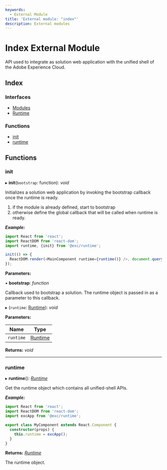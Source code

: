 ```yaml
---
keywords:
  - External Module
title: 'External module: "index"'
description: External modules
---
```


# Index External Module

API used to integrate as solution web application with the unified shell of the Adobe Experience
Cloud.

## Index

### Interfaces

* [Modules](../interfaces/index.md)
* [Runtime](../interfaces/index.runtime.md)

### Functions

* [init](index.md#init)
* [runtime](index.md#runtime)

## Functions

### init

▸ **init**(`bootstrap`: function): *void*

Initializes a solution web application by invoking the bootstrap callback
once the runtime is ready.

1. if the module is already defined, start to bootstrap
2. otherwise define the global callback that will be called when runtime is ready.

***Example:***

```typescript
import React from 'react';
import ReactDOM from 'react-dom';
import runtime, {init} from '@exc/runtime';

init(() => {
  ReactDOM.render(<MainComponent runtime={runtime()} />, document.querySelector('#main'));
});
```

**Parameters:**

▪ **bootstrap**: *function*

Callback used to bootstrap a solution. The runtime object is passed in as a
parameter to this callback.

▸ (`runtime`: [Runtime](../interfaces/index.runtime.md)): *void*

**Parameters:**

| Name      | Type                                      |
| --------- | ----------------------------------------- |
| `runtime` | [Runtime](../interfaces/index.runtime.md) |

**Returns:** *void*

___

### runtime

▸ **runtime**(): *[Runtime](../interfaces/index.runtime.md)*

Get the runtime object which contains all unified-shell APIs.

***Example:***

```typescript
import React from 'react';
import ReactDOM from 'react-dom';
import excApp from '@exc/runtime';

export class MyComponent extends React.Component {
  constructor(props) {
    this.runtime = excApp();
  }
}
```

**Returns:** *[Runtime](../interfaces/index.runtime.md)*

The runtime object.

